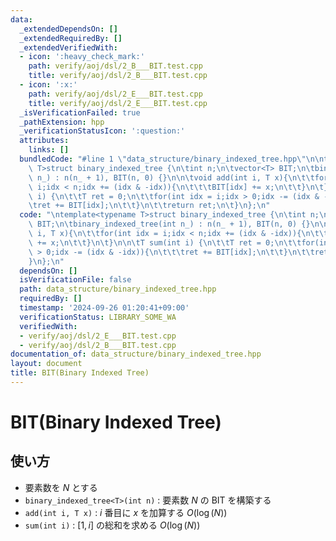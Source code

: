 ```yaml
---
data:
  _extendedDependsOn: []
  _extendedRequiredBy: []
  _extendedVerifiedWith:
  - icon: ':heavy_check_mark:'
    path: verify/aoj/dsl/2_B___BIT.test.cpp
    title: verify/aoj/dsl/2_B___BIT.test.cpp
  - icon: ':x:'
    path: verify/aoj/dsl/2_E___BIT.test.cpp
    title: verify/aoj/dsl/2_E___BIT.test.cpp
  _isVerificationFailed: true
  _pathExtension: hpp
  _verificationStatusIcon: ':question:'
  attributes:
    links: []
  bundledCode: "#line 1 \"data_structure/binary_indexed_tree.hpp\"\n\ntemplate<typename\
    \ T>struct binary_indexed_tree {\n\tint n;\n\tvector<T> BIT;\n\tbinary_indexed_tree(int\
    \ n_) : n(n_ + 1), BIT(n, 0) {}\n\n\tvoid add(int i, T x){\n\t\tfor(int idx =\
    \ i;idx < n;idx += (idx & -idx)){\n\t\t\tBIT[idx] += x;\n\t\t}\n\t}\n\n\tT sum(int\
    \ i) {\n\t\tT ret = 0;\n\t\tfor(int idx = i;idx > 0;idx -= (idx & -idx)){\n\t\t\
    \tret += BIT[idx];\n\t\t}\n\t\treturn ret;\n\t}\n};\n"
  code: "\ntemplate<typename T>struct binary_indexed_tree {\n\tint n;\n\tvector<T>\
    \ BIT;\n\tbinary_indexed_tree(int n_) : n(n_ + 1), BIT(n, 0) {}\n\n\tvoid add(int\
    \ i, T x){\n\t\tfor(int idx = i;idx < n;idx += (idx & -idx)){\n\t\t\tBIT[idx]\
    \ += x;\n\t\t}\n\t}\n\n\tT sum(int i) {\n\t\tT ret = 0;\n\t\tfor(int idx = i;idx\
    \ > 0;idx -= (idx & -idx)){\n\t\t\tret += BIT[idx];\n\t\t}\n\t\treturn ret;\n\t\
    }\n};\n"
  dependsOn: []
  isVerificationFile: false
  path: data_structure/binary_indexed_tree.hpp
  requiredBy: []
  timestamp: '2024-09-26 01:20:41+09:00'
  verificationStatus: LIBRARY_SOME_WA
  verifiedWith:
  - verify/aoj/dsl/2_E___BIT.test.cpp
  - verify/aoj/dsl/2_B___BIT.test.cpp
documentation_of: data_structure/binary_indexed_tree.hpp
layout: document
title: BIT(Binary Indexed Tree)
---
```


# BIT(Binary Indexed Tree)

## 使い方

- 要素数を $N$ とする
- ``binary_indexed_tree<T>(int n)`` : 要素数 $N$ の BIT を構築する
- ``add(int i, T x)`` : $i$ 番目に $x$ を加算する $O(\log(N))$
- ``sum(int i)`` : $[1, i]$ の総和を求める $O(\log(N))$

